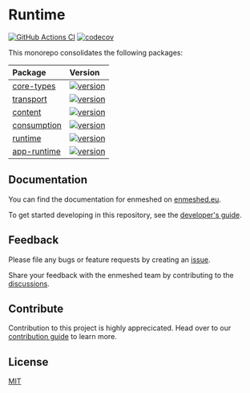 # Runtime

[![GitHub Actions CI](https://github.com/nmshd/runtime/workflows/Publish/badge.svg)](https://github.com/nmshd/runtime/actions?query=workflow%3APublish) [![codecov](https://codecov.io/gh/nmshd/runtime/graph/badge.svg?token=BO8M5IZYMA)](https://codecov.io/gh/nmshd/runtime)

This monorepo consolidates the following packages:

| Package                              | Version                                                                                                           |
| :----------------------------------- | :---------------------------------------------------------------------------------------------------------------- |
| [core-types](packages/core-types/)   | [![version](https://badge.fury.io/js/@nmshd%2fcore-types.svg)](https://www.npmjs.com/package/@nmshd/core-types)   |
| [transport](packages/transport/)     | [![version](https://badge.fury.io/js/@nmshd%2ftransport.svg)](https://www.npmjs.com/package/@nmshd/transport)     |
| [content](packages/content/)         | [![version](https://badge.fury.io/js/@nmshd%2fcontent.svg)](https://www.npmjs.com/package/@nmshd/content)         |
| [consumption](packages/consumption/) | [![version](https://badge.fury.io/js/@nmshd%2fconsumption.svg)](https://www.npmjs.com/package/@nmshd/consumption) |
| [runtime](packages/runtime/)         | [![version](https://badge.fury.io/js/@nmshd%2fruntime.svg)](https://www.npmjs.com/package/@nmshd/runtime)         |
| [app-runtime](packages/app-runtime/) | [![version](https://badge.fury.io/js/@nmshd%2fapp-runtime.svg)](https://www.npmjs.com/package/@nmshd/app-runtime) |

## Documentation

You can find the documentation for enmeshed on [enmeshed.eu](https://enmeshed.eu).

To get started developing in this repository, see the [developer's guide](README_dev.md).

## Feedback

Please file any bugs or feature requests by creating an [issue](https://github.com/nmshd/feedback/issues).

Share your feedback with the enmeshed team by contributing to the [discussions](https://github.com/nmshd/feedback/discussions).

## Contribute

Contribution to this project is highly apprecicated. Head over to our [contribution guide](https://github.com/nmshd/.github/blob/main/CONTRIBUTING.md) to learn more.

## License

[MIT](LICENSE)
